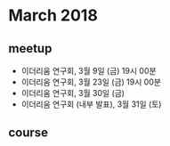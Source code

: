 # March 2018

## meetup

* 이더리움 연구회, 3월 9일 (금) 19시 00분
* 이더리움 연구회, 3월 23일 (금) 19시 00분
* 이더리움 연구회, 3월 30일 (금)
* 이더리움 연구회 (내부 발표), 3월 31일 (토)

## course


